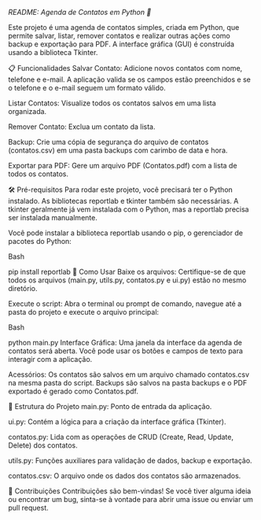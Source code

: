 *README: Agenda de Contatos em Python 🐍*

Este projeto é uma agenda de contatos simples, criada em Python, que permite salvar, listar, remover contatos e realizar outras ações como backup e exportação para PDF. A interface gráfica (GUI) é construída usando a biblioteca Tkinter.

📋 Funcionalidades
Salvar Contato: Adicione novos contatos com nome, telefone e e-mail. A aplicação valida se os campos estão preenchidos e se o telefone e o e-mail seguem um formato válido.

Listar Contatos: Visualize todos os contatos salvos em uma lista organizada.

Remover Contato: Exclua um contato da lista.

Backup: Crie uma cópia de segurança do arquivo de contatos (contatos.csv) em uma pasta backups com carimbo de data e hora.

Exportar para PDF: Gere um arquivo PDF (Contatos.pdf) com a lista de todos os contatos.

🛠️ Pré-requisitos
Para rodar este projeto, você precisará ter o Python instalado. As bibliotecas reportlab e tkinter também são necessárias. A tkinter geralmente já vem instalada com o Python, mas a reportlab precisa ser instalada manualmente.

Você pode instalar a biblioteca reportlab usando o pip, o gerenciador de pacotes do Python:

Bash

pip install reportlab
🚀 Como Usar
Baixe os arquivos: Certifique-se de que todos os arquivos (main.py, utils.py, contatos.py e ui.py) estão no mesmo diretório.

Execute o script: Abra o terminal ou prompt de comando, navegue até a pasta do projeto e execute o arquivo principal:

Bash

python main.py
Interface Gráfica: Uma janela da interface da agenda de contatos será aberta. Você pode usar os botões e campos de texto para interagir com a aplicação.

Acessórios: Os contatos são salvos em um arquivo chamado contatos.csv na mesma pasta do script. Backups são salvos na pasta backups e o PDF exportado é gerado como Contatos.pdf.

📁 Estrutura do Projeto
main.py: Ponto de entrada da aplicação.

ui.py: Contém a lógica para a criação da interface gráfica (Tkinter).

contatos.py: Lida com as operações de CRUD (Create, Read, Update, Delete) dos contatos.

utils.py: Funções auxiliares para validação de dados, backup e exportação.

contatos.csv: O arquivo onde os dados dos contatos são armazenados.

🤝 Contribuições
Contribuições são bem-vindas! Se você tiver alguma ideia ou encontrar um bug, sinta-se à vontade para abrir uma issue ou enviar um pull request.
